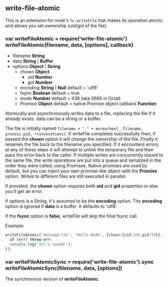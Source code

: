 write-file-atomic
-----------------

This is an extension for node's `fs.writeFile` that makes its operation
atomic and allows you set ownership (uid/gid of the file).

### var writeFileAtomic = require('write-file-atomic')<br>writeFileAtomic(filename, data, [options], callback)

* filename **String**
* data **String** | **Buffer**
* options **Object** | **String**
  * chown **Object**
    * uid **Number**
    * gid **Number**
  * encoding **String** | **Null** default = 'utf8'
  * fsync **Boolean** default = true
  * mode **Number** default = 438 (aka 0666 in Octal)
  * Promise **Object** default = native Promise object
callback **Function**

Atomically and asynchronously writes data to a file, replacing the file if it already
exists.  data can be a string or a buffer.

The file is initially named `filename + "." + murmurhex(__filename, process.pid, ++invocations)`.
If writeFile completes successfully then, if passed the **chown** option it will change
the ownership of the file. Finally it renames the file back to the filename you specified. If
it encounters errors at any of these steps it will attempt to unlink the temporary file and then
pass the error back to the caller.
If multiple writes are concurrently issued to the same file, the write operations are put into a queue and serialized in the order they were called, using Promises. Native promises are used by default, but you can inject your own promise-like object with the **Promise** option. Writes to different files are still executed in parallel.

If provided, the **chown** option requires both **uid** and **gid** properties or else
you'll get an error.

If options is a String, it's assumed to be the **encoding** option. The **encoding** option is ignored if **data** is a buffer. It defaults to 'utf8'.

If the **fsync** option is **false**, writeFile will skip the final fsync call.

Example:

```javascript
writeFileAtomic('message.txt', 'Hello Node', {chown:{uid:100,gid:50}}, function (err) {
  if (err) throw err;
  console.log('It\'s saved!');
});
```

### var writeFileAtomicSync = require('write-file-atomic').sync<br>writeFileAtomicSync(filename, data, [options])

The synchronous version of **writeFileAtomic**.
